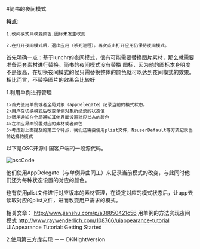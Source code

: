#简书的夜间模式
 
 **特点:**
 	
    1.夜间模式只改变颜色,图标未发生改变
    
    2.在打开夜间模式后，退出应用（杀死进程）。再次点击打开应用仍保持夜间模式。


首先明确一点：基于lunchr的夜间模式，很有可能需要替换图片素材，那么就需要准备两套素材进行替换。简书的夜间模式没有替换
	      图标，因为他的图标本身明度不是很高，在切换夜间模式的候只需替换整体的颜色就可以达到夜间模式的效果。
			        相比而言，不替换图片的效果会比较好
	
1.利用单例进行管理
 	
 	1>首先使用单例或者全局对象（appDelegate）纪录当前的模式状态。
 	2>用户在切换模式后改变单例对象所纪录的状态值
 	3>调用通知在全局通知其他界面设置对应状态的颜色
 	4>在相应界面设置对应的素材或者颜色
 	5>考虑到上面提及的第二个特点，我们还需要使用plist文件，NsuserDefault等方式纪录当前选择的模式
 
 以下是OSC开源中国客户端的一段源代码。
 
![oscCode](http://7xjg07.com1.z0.glb.clouddn.com/nightMode30B21D9F-1EC3-4C17-B74C-536902E6D3C0.png)

他们使用AppDelegate（与单例异曲同工）来记录当前模式的改变，与此同时他们还为每种状态设置的对应的颜色。

也有使用plist文件进行对应版本的素材管理，在设定对应的模式状态后，让app去读取对应的plist文件，进而改变用户需求的模式。


相关文章：
	  http://www.jianshu.com/p/a38850421c56 用单例的方法实现夜间模式
	  http://www.raywenderlich.com/108766/uiappearance-tutorial UIAppearance Tutorial: Getting Started
	  

2.使用第三方库实现 －－ DKNightVersion



